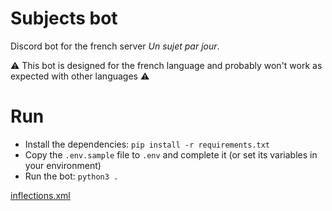 # Subjects bot

Discord bot for the french server *Un sujet par jour*.

⚠️ This bot is designed for the french language and probably won't work as expected with other languages ⚠️

# Run

- Install the dependencies: `pip install -r requirements.txt`
- Copy the `.env.sample` file to `.env` and complete it (or set its variables in your environment)
- Run the bot: `python3 .`

[inflections.xml](http://infolingu.univ-mlv.fr/DonneesLinguistiques/Dictionnaires/telechargement.html)
